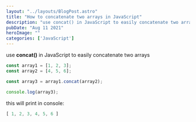 ```yaml
---
layout: "../layouts/BlogPost.astro"
title: "How to concatenate two arrays in JavaScript"
description: "use concat() in JavaScript to easily concatenate two arrays."
pubDate: "Aug 11 2021"
heroImage: ""
categories: ['JavaScript']
--- 
```


use **concat()** in JavaScript to easily concatenate two arrays

```javascript
const array1 = [1, 2, 3];
const array2 = [4, 5, 6];

const array3 = array1.concat(array2);

console.log(array3);
```

this will print in console:

```javascript
[ 1, 2, 3, 4, 5, 6 ]
```